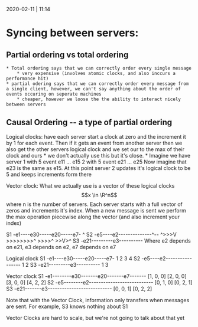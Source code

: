 2020-02-11 | 11:14

# Syncing between servers:

## Partial ordering vs total ordering
    * Total ordering says that we can correctly order every single message
        * very expensive (involves atomic clocks, and also inccurs a performance hit)
    * partial odering says that we can correctly order every message from a single client, however, we can't say anything about the order of events occuring on seperate machines
        * cheaper, however we loose the the ability to interact nicely between servers

## Causal Ordering -- a type of partial ordering
Logical clocks: have each server start a clock at zero and the increment it by 1 for each event. Then if it gets an event from another server then we also get the other servers logical clock and we set our to the max of their clock and ours
    * we don't actually use this but it's close.
    * Imagine we have server 1 with 5 event e11 ... e15
                             2 with 5 event e21 ... e25
      Now imagine that e23 is the same as e15. At this point server 2 updates it's logical clock to be 5 and keeps increments form there

Vector clock: What we actually use is a vector of these logical clocks $$x \in \R^n$$ where n is the number of servers. Each server starts with a full vector of zeros and increments it's index. When a new message is sent we perform the max operation piecewise along the vector (and also increment your index)

S1 -e1----e30-----e20-----e7-
                          ^ 
S2 -e5----e2--------------^--
          ^>>>V   >>>>>>>>^
      >>>>^   >>V>^
S3 -e21---------e3----------
Where e2 depends on e21,
      e3 depends on e2,
      e7 depends on e7

Logical clock
S1 -e1----e30-----e20-----e7-
    1     2       3       4
S2 -e5----e2-----------------
    1     2
S3 -e21---------e3----------
    1           3

Vector clock
S1 -e1--------e30-------e20-------e7-------
    [1, 0, 0] [2, 0, 0] [3, 0, 0] [4, 2, 2]
S2 -e5--------e2---------------------------
    [0, 1, 0] [0, 2, 1] 
S3 -e21-------e3---------------------------
    [0, 0, 1] [0, 2, 2] 

Note that with the Vector Clock, information only transfers when messages are sent. For example, S3 knows nothing about S1

Vector Clocks are hard to scale, but we're not going to talk about that yet
